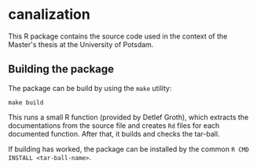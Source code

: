 # canalization

This R package contains the source code used in the context of the Master's thesis at
the University of Potsdam.

## Building the package

The package can be build by using the `make` utility:

```
make build
```

This runs a small R function (provided by Detlef Groth), which extracts the documentations from the
source file and creates `Rd` files for each documented function. After that, it builds and checks the tar-ball.

If building has worked, the package can be installed by the common `R CMD INSTALL <tar-ball-name>`.
